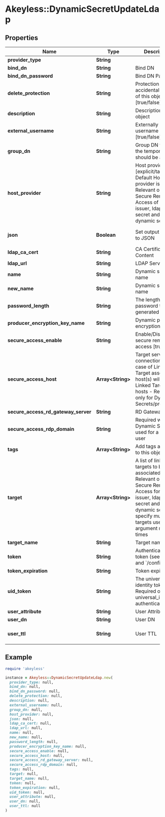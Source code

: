 # Akeyless::DynamicSecretUpdateLdap

## Properties

| Name | Type | Description | Notes |
| ---- | ---- | ----------- | ----- |
| **provider_type** | **String** |  | [optional] |
| **bind_dn** | **String** | Bind DN | [optional] |
| **bind_dn_password** | **String** | Bind DN Password | [optional] |
| **delete_protection** | **String** | Protection from accidental deletion of this object [true/false] | [optional] |
| **description** | **String** | Description of the object | [optional] |
| **external_username** | **String** | Externally provided username [true/false] | [optional][default to &#39;false&#39;] |
| **group_dn** | **String** | Group DN which the temporary user should be added | [optional] |
| **host_provider** | **String** | Host provider type [explicit/target], Default Host provider is explicit, Relevant only for Secure Remote Access of ssh cert issuer, ldap rotated secret and ldap dynamic secret | [optional] |
| **json** | **Boolean** | Set output format to JSON | [optional][default to false] |
| **ldap_ca_cert** | **String** | CA Certificate File Content | [optional] |
| **ldap_url** | **String** | LDAP Server URL | [optional] |
| **name** | **String** | Dynamic secret name |  |
| **new_name** | **String** | Dynamic secret name | [optional] |
| **password_length** | **String** | The length of the password to be generated | [optional] |
| **producer_encryption_key_name** | **String** | Dynamic producer encryption key | [optional] |
| **secure_access_enable** | **String** | Enable/Disable secure remote access [true/false] | [optional] |
| **secure_access_host** | **Array&lt;String&gt;** | Target servers for connections (In case of Linked Target association, host(s) will inherit Linked Target hosts - Relevant only for Dynamic Secrets/producers) | [optional] |
| **secure_access_rd_gateway_server** | **String** | RD Gateway server | [optional] |
| **secure_access_rdp_domain** | **String** | Required when the Dynamic Secret is used for a domain user | [optional] |
| **tags** | **Array&lt;String&gt;** | Add tags attached to this object | [optional] |
| **target** | **Array&lt;String&gt;** | A list of linked targets to be associated, Relevant only for Secure Remote Access for ssh cert issuer, ldap rotated secret and ldap dynamic secret, To specify multiple targets use argument multiple times | [optional] |
| **target_name** | **String** | Target name | [optional] |
| **token** | **String** | Authentication token (see &#x60;/auth&#x60; and &#x60;/configure&#x60;) | [optional] |
| **token_expiration** | **String** | Token expiration | [optional] |
| **uid_token** | **String** | The universal identity token, Required only for universal_identity authentication | [optional] |
| **user_attribute** | **String** | User Attribute | [optional] |
| **user_dn** | **String** | User DN | [optional] |
| **user_ttl** | **String** | User TTL | [optional][default to &#39;60m&#39;] |

## Example

```ruby
require 'akeyless'

instance = Akeyless::DynamicSecretUpdateLdap.new(
  provider_type: null,
  bind_dn: null,
  bind_dn_password: null,
  delete_protection: null,
  description: null,
  external_username: null,
  group_dn: null,
  host_provider: null,
  json: null,
  ldap_ca_cert: null,
  ldap_url: null,
  name: null,
  new_name: null,
  password_length: null,
  producer_encryption_key_name: null,
  secure_access_enable: null,
  secure_access_host: null,
  secure_access_rd_gateway_server: null,
  secure_access_rdp_domain: null,
  tags: null,
  target: null,
  target_name: null,
  token: null,
  token_expiration: null,
  uid_token: null,
  user_attribute: null,
  user_dn: null,
  user_ttl: null
)
```

